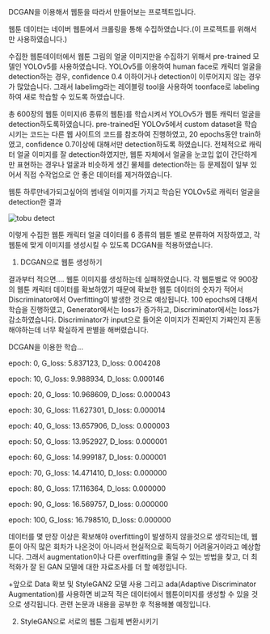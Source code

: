 DCGAN을 이용해서 웹툰을 따라서 만들어보는 프로젝트입니다. 

웹툰 데이터는 네이버 웹툰에서 크롤링을 통해 수집하였습니다.(이 프로젝트를 위해서만 사용하였습니다.)

수집한 웹툰데이터에서 웹툰 그림의 얼굴 이미지만을 수집하기 위해서 pre-trained 모델인 YOLOv5를 사용하였습니다.
YOLOv5를 이용하여 human face로 캐릭터 얼굴을 detection하는 경우, confidence 0.4 이하이거나 detection이 이루어지지 않는 경우가 많았습니다.
그래서 labelimg라는 레이블링 tool을 사용하여 toonface로 labeling하여 새로 학습할 수 있도록 하였습니다.

총 600장의 웹툰 이미지(6 종류의 웹툰)를 학습시켜서 YOLOv5가 웹툰 캐릭터 얼굴을 detection하도록하였습니다. pre-trained된 YOLOv5에서 custom dataset을 학습시키는 코드는 다른 웹 사이트의 코드를 참조하여 진행하였고, 20 epochs동안 train하였고, confidence 0.7이상에 대해서만 detection하도록 하였습니다.
전체적으로 캐릭터 얼굴 이미지를 잘 detection하였지만, 웹툰 자체에서 얼굴을 눈코입 없이 간단하게만 표현하는 경우나 얼굴과 비슷하게 생긴 물체를 detection하는 등 문제점이 일부 있어서 직접 수작업으로 안 좋은 데이터를 제거하였습니다.

웹툰 하루만네가되고싶어의 썸네일 이미지를 가지고 학습된 YOLOv5로 캐릭터 얼굴을 detection한 결과

![tobu detect](https://user-images.githubusercontent.com/54815470/139244588-8f10dd23-1222-4e7e-a5c6-6baa21b897c6.jpg)


이렇게 수집한 웹툰 캐릭터 얼굴 데이터를 6 종류의 웹툰 별로 분류하여 저장하였고, 각 웹툰에 맞게 이미지를 생성시킬 수 있도록 DCGAN을 적용하였습니다.

1. DCGAN으로 웹툰 생성하기

결과부터 적으면.... 웹툰 이미지를 생성하는데 실패하였습니다. 
각 웹툰별로 약 900장의 웹툰 캐릭터 데이터를 확보하였기 때문에 확보한 웹툰 데이터의 숫자가 적어서 Discriminator에서 Overfitting이 발생한 것으로 예상됩니다.
100 epochs에 대해서 학습을 진행하였고, Generator에서는 loss가 증가하고, Discriminator에서는 loss가 감소하였습니다.
Discriminator가 input으로 들어온 이미지가 진짜인지 가짜인지 혼동해야하는데 너무 확실하게 판별을 해버렸습니다.

DCGAN을 이용한 학습...

epoch: 0,  G_loss: 5.837123,  D_loss: 0.004208

epoch: 10,  G_loss: 9.988934,  D_loss: 0.000146

epoch: 20,  G_loss: 10.968609,  D_loss: 0.000043

epoch: 30,  G_loss: 11.627301,  D_loss: 0.000014

epoch: 40,  G_loss: 13.657906,  D_loss: 0.000003

epoch: 50,  G_loss: 13.952927,  D_loss: 0.000001

epoch: 60,  G_loss: 14.999187,  D_loss: 0.000001

epoch: 70,  G_loss: 14.471410,  D_loss: 0.000000

epoch: 80,  G_loss: 17.116364,  D_loss: 0.000000

epoch: 90,  G_loss: 16.569757,  D_loss: 0.000000

epoch: 100,  G_loss: 16.798510,  D_loss: 0.000000


데이터를 몇 만장 이상은 확보해야 overfitting이 발생하지 않을것으로 생각되는데, 웹툰이 아직 많은 회차가 나온것이 아니라서 현실적으로 획득하기 어려울거이라고 예상합니다.
그래서 augmentation이나 다른 overfitting을 줄일 수 있는 방법을 찾고, 더 최적화가 잘 된 GAN 모델에 대한 자료조사를 더 할 예정입니다.

+앞으로 Data 확보 및 StyleGAN2 모델 사용 그리고 ada(Adaptive Discriminator Augmentation)를 사용하면 비교적 적은 데이터에서 웹툰이미지를 생성할 수 있을 것으로 생각됩니다.
관련 논문과 내용을 공부한 후 적용해볼 예정입니다.

2. StyleGAN으로 서로의 웹툰 그림체 변환시키기 



